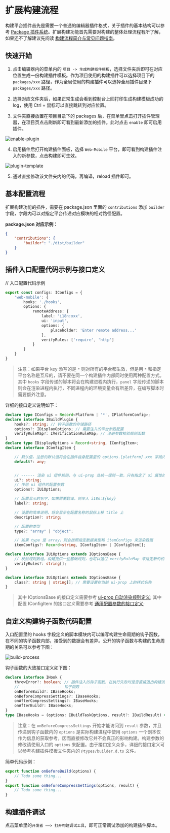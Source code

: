 # 扩展构建流程

构建平台插件首先是需要一个普通的编辑器插件格式，关于插件的基本结构可以参考 [Package 插件系统](../package/index.md)。扩展构建功能首先需要对构建的整体处理流程有所了解，如果还不了解建议先阅读 [构建流程简介与常见问题指南](./build-guide.md)。

## 快速开始

1. 点击编辑器内的菜单内的 `项目 -> 生成构建插件模板`，选择文件夹后即可在对应位置生成一份构建插件模板。作为项目使用的构建插件可以选择项目下的 `packages/xxx` 路径，作为全局使用的构建插件可以选择全局插件目录下 `packages/xxx` 路径。

2. 选择对应文件夹后，如果正常生成会看到控制台上回打印生成构建模板成功的 log，使用 Ctrl + 鼠标可以直接跳转到对应位置。

3. 文件夹直接放置在项目目录下的 packages 后，在菜单里点击打开插件管理器，在项目页点击刷新即可看到最新添加的插件。此时点击 `enable` 即可启用插件。

![enable-plugin](./custom-project-build-template/enable-plugin.jpg)

4. 启用插件后打开构建插件面板，选择 `Web-Mobile` 平台，即可看到构建插件注入的新参数，点击构建即可生效。

![plugin-template](./custom-project-build-template/plugin-template.jpg)

5. 通过直接修改该文件夹内的代码，再编译，reload 插件即可。

## 基本配置流程

扩展构建功能的插件，需要在 package.json 里面的 `contributions` 添加 `builder` 字段，字段内可以对指定平台传递对应模块的相对路径配置。

**package.json 对应示例：**

```json
{
    "contributions": {
        "builder": "./dist/builder"
    }
}
```

## 插件入口配置代码示例与接口定义

// 入口配置代码示例

```ts
export const configs: IConfigs = {
    'web-mobile': {
        hooks: './hooks',
        options: {
            remoteAddress: {
                label: 'i18n:xxx',
                ui: 'input',
                options: {
                    placeholder: 'Enter remote address...'
                },
                verifyRules: ['require', 'http']
            }
        }
    }
}
```

> 注意：如果平台 key 添写的是 `*` 则对所有的平台都生效，但是用 `*` 和指定平台名称是互斥的，请不要在同一个构建插件内部同时使用两种配置方式。其中 `hooks` 字段传递的脚本将会在构建进程内执行，`panel` 字段传递的脚本则会在渲染进程内执行，不同进程内的环境变量会有所差异，在编写脚本时需要额外注意。

详细的接口定义说明如下：

```ts
declare type IConfigs = Record<Platform | '*', IPlatformConfig>;
declare interface IBuildPlugin {
    hooks?: string; // 钩子函数的存储路径
    options?: IDisplayOptions; // 需要注入的平台参数配置
    verifyRuleMap?: IVerificationRuleMap; // 注册参数校验规则函数
}
declare type IDisplayOptions = Record<string, IConfigItem>;
declare interface IConfigItem {

    // 默认值，注册的默认值将会在插件自身配置里的 options.[platform].xxx 字段内
    default?: any;


    // ------ 渲染 ui 组件规则，与 ui-prop 处统一规则一致，只有指定了 ui 属性的配置才会在构建配置面板上显示
    ui?: string;
    // 传给 ui 组件的配置参数
    options?: IUiOptions;

    // 配置显示的名字，如果需要翻译，则传入 i18n:${key}
    label?: string;

    // 设置的简单说明，将会显示在配置名称的鼠标上移 title 上
    description?: string;

    // 配置的类型
    type?: "array" | "object";

    // 如果 type 是 array，则会按照指定数据类型和 itemConfigs 来渲染数据
    itemConfigs?: Record<string, IConfigItem> | IConfigItem[];

declare interface IUiOptions extends IOptionsBase {
    // 校验规则数组，构建提供一些基础规则，也可以通过 verifyRuleMap 来指定新的校验规则,只有当传入 require 时才会做无值的校验，否则仅存在值时才校验
    verifyRules?: string[];
}

declare interface IUiOptions extends IOptionsBase {
    class?: string | string[]; // 需要设置在当前 ui-prop 上的样式名称
}
```

> 其中 IOptionsBase 的接口定义需要参考 [ui-prop 自动渲染规则定义](ui/ui-prop.md);
其中配置 IConfigItem 的接口定义需要参考 [通用配置参数的接口定义](package/config.md);

## 自定义构建钩子函数代码配置

入口配置里的 hooks 字段定义的脚本模块内可以编写构建生命周期的钩子函数，在不同的钩子函数内部，接受到的数据会有差异。公开的钩子函数与构建的生命周期的关系可以参考下图：

![build-process](./custom-project-build-template/build-process.jpg)

钩子函数的大致接口定义如下图：

```ts
declare interface IHook {
    throwError?: boolean; // 插件注入的钩子函数，在执行失败时是否直接退出构建流程
    // ------------------ 钩子函数 --------------------------
    onBeforeBuild?: IBaseHooks;
    onBeforeCompressSettings?: IBaseHooks;
    onAfterCompressSettings?: IBaseHooks;
    onAfterBuild?: IBaseHooks;
}
type IBaseHooks = (options: IBuildTaskOptions, result?: IBuildResult) => void;

```

> 注意：在 `onBeforeCompressSettings` 开始才能访问到 `result` 参数，并且传递到钩子函数内的 `options` 是实际构建进程中使用 `options` 一个副本仅作为信息的获取参考，因而直接修改它并不会真正的影响构建。构建参数的修改请使用入口的 `options` 来配置。由于接口定义众多，详细的接口定义可以参考构建插件模板文件夹内的 `@types/builder.d.ts` 文件。

简单代码示例：

```ts
export function onBeforeBuild(options) {
    // Todo some thing...
}
export function onBeforeCompressSettings(options, result) {
    // Todo some thing...
}
```

## 构建插件调试

点击菜单里的`开发者 ——> 打开构建调试工具`，即可正常调试添加的构建插件脚本。
